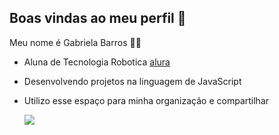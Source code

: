 ## Boas vindas ao meu perfil 💛

Meu nome é Gabriela Barros 🌻💛

- Aluna de Tecnologia Robotica [alura](https:https://www.alura.com.br/)
- Desenvolvendo projetos na linguagem de JavaScript
- Utilizo esse espaço para minha organização e compartilhar

   ![](https://media1.tenor.com/m/6QY-2NYOFTsAAAAC/disney.gif)

